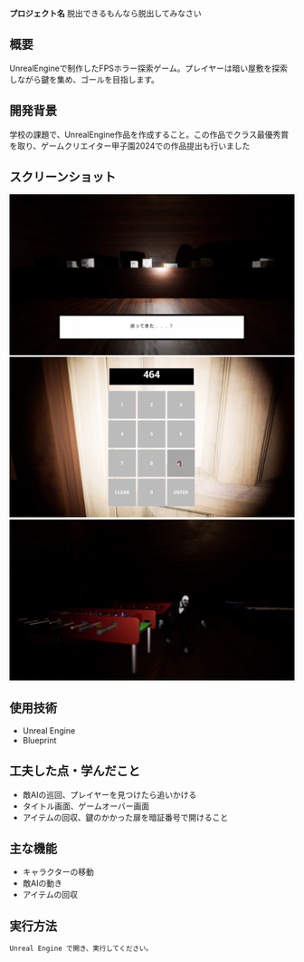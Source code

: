 **プロジェクト名**
脱出できるもんなら脱出してみなさい

## 概要
UnrealEngineで制作したFPSホラー探索ゲーム。プレイヤーは暗い屋敷を探索しながら鍵を集め、ゴールを目指します。

## 開発背景
学校の課題で、UnrealEngine作品を作成すること。この作品でクラス最優秀賞を取り、ゲームクリエイター甲子園2024での作品提出も行いました

## スクリーンショット
![ゲームの一部シーン](MyProject3/Image/Opening.png)![ゲームの一部シーン2](MyProject3/Image/Gimmick.png) 　![ゲームの一部シーン3](MyProject3/Image/Enemy.png)

## 使用技術
- Unreal Engine
- Blueprint

## 工夫した点・学んだこと
- 敵AIの巡回、プレイヤーを見つけたら追いかける
- タイトル画面、ゲームオーバー画面
- アイテムの回収、鍵のかかった扉を暗証番号で開けること

## 主な機能
- キャラクターの移動
- 敵AIの動き
- アイテムの回収

## 実行方法
```bash
Unreal Engine で開き、実行してください。
